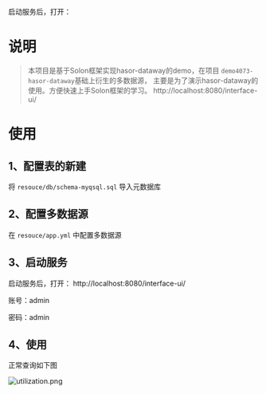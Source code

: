 启动服务后，打开：
# 说明
> 本项目是基于Solon框架实现hasor-dataway的demo，在项目 `demo4073-hasor-dataway`基础上衍生的多数据源， 主要是为了演示hasor-dataway的使用。方便快速上手Solon框架的学习。
http://localhost:8080/interface-ui/
# 使用

## 1、配置表的新建
将 `resouce/db/schema-myqsql.sql` 导入元数据库

## 2、配置多数据源
在 `resouce/app.yml` 中配置多数据源

## 3、启动服务
启动服务后，打开：
http://localhost:8080/interface-ui/

账号：admin

密码：admin

## 4、使用
正常查询如下图

![utilization.png](https://ocean-zhc.oss-cn-shanghai.aliyuncs.com/1714024676412.png)
